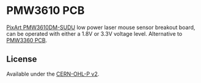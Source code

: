 # PMW3610 PCB

[PixArt PMW3610DM-SUDU](https://www.pixart.com/products-detail/21/PMW3610DM-SUDU) low power laser mouse sensor breakout board, can be operated with either a 1.8V or 3.3V voltage level. Alternative to [PMW3360 PCB](https://github.com/siderakb/pmw3360-pcb).

## License

Available under the [CERN-OHL-P v2](/LICENSE).
